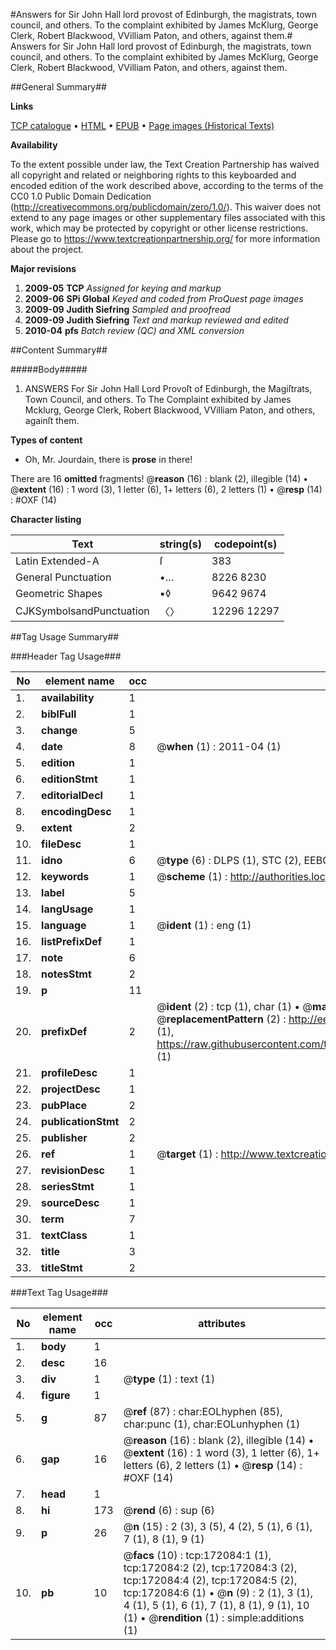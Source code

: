 #Answers for Sir John Hall lord provost of Edinburgh, the magistrats, town council, and others. To the complaint exhibited by James McKlurg, George Clerk, Robert Blackwood, VVilliam Paton, and others, against them.#
Answers for Sir John Hall lord provost of Edinburgh, the magistrats, town council, and others. To the complaint exhibited by James McKlurg, George Clerk, Robert Blackwood, VVilliam Paton, and others, against them.

##General Summary##

**Links**

[TCP catalogue](http://www.ota.ox.ac.uk/tcp/)  • 
[HTML](http://tei.it.ox.ac.uk/tcp/Texts-HTML/free/A75/A75451.html)  • 
[EPUB](http://tei.it.ox.ac.uk/tcp/Texts-EPUB/free/A75/A75451.epub) • 
[Page images (Historical Texts)](https://historicaltexts.jisc.ac.uk/eebo-45578122e)

**Availability**

To the extent possible under law, the Text Creation Partnership has waived all copyright and related or neighboring rights to this keyboarded and encoded edition of the work described above, according to the terms of the CC0 1.0 Public Domain Dedication (http://creativecommons.org/publicdomain/zero/1.0/). This waiver does not extend to any page images or other supplementary files associated with this work, which may be protected by copyright or other license restrictions. Please go to https://www.textcreationpartnership.org/ for more information about the project.

**Major revisions**

1. __2009-05__ __TCP__ *Assigned for keying and markup*
1. __2009-06__ __SPi Global__ *Keyed and coded from ProQuest page images*
1. __2009-09__ __Judith Siefring__ *Sampled and proofread*
1. __2009-09__ __Judith Siefring__ *Text and markup reviewed and edited*
1. __2010-04__ __pfs__ *Batch review (QC) and XML conversion*

##Content Summary##

#####Body#####

1. ANSWERS For Sir John Hall Lord Provoſt
of Edinburgh, the Magiſtrats, Town Council, and others. To
The Complaint exhibited by James Mcklurg, George Clerk, Robert
Blackwood, VVilliam Paton, and others, againſt them.

**Types of content**

  * Oh, Mr. Jourdain, there is **prose** in there!

There are 16 **omitted** fragments! 
 @__reason__ (16) : blank (2), illegible (14)  •  @__extent__ (16) : 1 word (3), 1 letter (6), 1+ letters (6), 2 letters (1)  •  @__resp__ (14) : #OXF (14)

**Character listing**


|Text|string(s)|codepoint(s)|
|---|---|---|
|Latin Extended-A|ſ|383|
|General Punctuation|•…|8226 8230|
|Geometric Shapes|▪◊|9642 9674|
|CJKSymbolsandPunctuation|〈〉|12296 12297|

##Tag Usage Summary##

###Header Tag Usage###

|No|element name|occ|attributes|
|---|---|---|---|
|1.|__availability__|1||
|2.|__biblFull__|1||
|3.|__change__|5||
|4.|__date__|8| @__when__ (1) : 2011-04 (1)|
|5.|__edition__|1||
|6.|__editionStmt__|1||
|7.|__editorialDecl__|1||
|8.|__encodingDesc__|1||
|9.|__extent__|2||
|10.|__fileDesc__|1||
|11.|__idno__|6| @__type__ (6) : DLPS (1), STC (2), EEBO-CITATION (1), OCLC (1), VID (1)|
|12.|__keywords__|1| @__scheme__ (1) : http://authorities.loc.gov/ (1)|
|13.|__label__|5||
|14.|__langUsage__|1||
|15.|__language__|1| @__ident__ (1) : eng (1)|
|16.|__listPrefixDef__|1||
|17.|__note__|6||
|18.|__notesStmt__|2||
|19.|__p__|11||
|20.|__prefixDef__|2| @__ident__ (2) : tcp (1), char (1)  •  @__matchPattern__ (2) : ([0-9\-]+):([0-9IVX]+) (1), (.+) (1)  •  @__replacementPattern__ (2) : http://eebo.chadwyck.com/downloadtiff?vid=$1&page=$2 (1), https://raw.githubusercontent.com/textcreationpartnership/Texts/master/tcpchars.xml#$1 (1)|
|21.|__profileDesc__|1||
|22.|__projectDesc__|1||
|23.|__pubPlace__|2||
|24.|__publicationStmt__|2||
|25.|__publisher__|2||
|26.|__ref__|1| @__target__ (1) : http://www.textcreationpartnership.org/docs/. (1)|
|27.|__revisionDesc__|1||
|28.|__seriesStmt__|1||
|29.|__sourceDesc__|1||
|30.|__term__|7||
|31.|__textClass__|1||
|32.|__title__|3||
|33.|__titleStmt__|2||


###Text Tag Usage###

|No|element name|occ|attributes|
|---|---|---|---|
|1.|__body__|1||
|2.|__desc__|16||
|3.|__div__|1| @__type__ (1) : text (1)|
|4.|__figure__|1||
|5.|__g__|87| @__ref__ (87) : char:EOLhyphen (85), char:punc (1), char:EOLunhyphen (1)|
|6.|__gap__|16| @__reason__ (16) : blank (2), illegible (14)  •  @__extent__ (16) : 1 word (3), 1 letter (6), 1+ letters (6), 2 letters (1)  •  @__resp__ (14) : #OXF (14)|
|7.|__head__|1||
|8.|__hi__|173| @__rend__ (6) : sup (6)|
|9.|__p__|26| @__n__ (15) : 2 (3), 3 (5), 4 (2), 5 (1), 6 (1), 7 (1), 8 (1), 9 (1)|
|10.|__pb__|10| @__facs__ (10) : tcp:172084:1 (1), tcp:172084:2 (2), tcp:172084:3 (2), tcp:172084:4 (2), tcp:172084:5 (2), tcp:172084:6 (1)  •  @__n__ (9) : 2 (1), 3 (1), 4 (1), 5 (1), 6 (1), 7 (1), 8 (1), 9 (1), 10 (1)  •  @__rendition__ (1) : simple:additions (1)|
